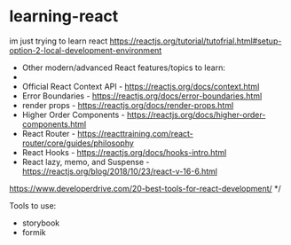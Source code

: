 # learning-react
im just trying to learn react
https://reactjs.org/tutorial/tutofrial.html#setup-option-2-local-development-environment


 * Other modern/advanced React features/topics to learn:
 * 
 * Official React Context API - https://reactjs.org/docs/context.html
 * Error Boundaries - https://reactjs.org/docs/error-boundaries.html
 * render props - https://reactjs.org/docs/render-props.html
 * Higher Order Components - https://reactjs.org/docs/higher-order-components.html
 * React Router - https://reacttraining.com/react-router/core/guides/philosophy
 * React Hooks - https://reactjs.org/docs/hooks-intro.html
 * React lazy, memo, and Suspense - https://reactjs.org/blog/2018/10/23/react-v-16-6.html
 
 https://www.developerdrive.com/20-best-tools-for-react-development/
 */

Tools to use: 
- storybook
- formik

